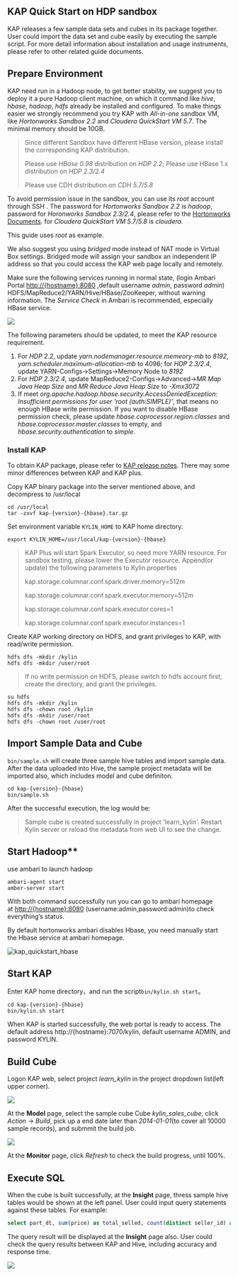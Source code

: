 ## KAP Quick Start on HDP sandbox

KAP releases a few sample data sets and cubes in its package together. User could import the data set and cube easily by executing the sample script. For more detail information about installation and usage instruments, please refer to other related guide documents. 

## Prepare Environment

KAP need run in a Hadoop node, to get better stability, we suggest you to deploy it a pure Hadoop client machine, on which it command like *hive*, *hbase*, *hadoop*, *hdfs* already be installed and configured. To make things easier we strongly recommend you try KAP with *All-in-one* sandbox VM, like *Hortonworks Sandbox 2.2* and *Cloudera QuickStart VM 5.7*. The minimal memory should be 10GB. 

> Since different Sandbox have different HBase version, please install the corresponding KAP distribution.
>
> Please use *HBase 0.98* distribution on *HDP 2.2*; Please use HBase 1.x distribution on *HDP 2.3/2.4* 
>
> Please use CDH distribution on *CDH 5.7/5.8*

To avoid permission issue in the sandbox, you can use its *root* account through SSH . The password for *Hortonworks Sandbox 2.2* is *hadoop*, password for *Horonworks Sandbox 2.3/2.4*, please refer to the [Hortonworks Documents]((http://zh.hortonworks.com/hadoop-tutorial/learning-the-ropes-of-the-hortonworks-sandbox/)). for *Cloudera QuickStart VM 5.7/5.8* is *cloudera*. 

This guide uses *root* as example. 

We also suggest you using *bridged* mode instead of NAT mode in Virtual Box settings. Bridged mode will assign your sandbox an independent IP address so that you could access the KAP web page locally and remotely. 

Make sure the following services running in normal state, (login Ambari Portal  [http://{hostname}:8080](http://{hostname}:8080) ,default username *admin*, password *admin*) HDFS/MapReduce2/YARN/Hive/HBase/ZooKeeper, without warning information. The *Service Check* in Ambari is recommended, especially HBase service.

![](images/hdp_22_status.jpg)

The following parameters should be updated, to meet the KAP resource requirement.

1. For *HDP 2.2*, update *yarn.nodemanager.resource.memeory-mb* to *8192*, *yarn.scheduler.maximum-allocation-mb* to 4096; for *HDP 2.3/2.4*, update YARN-Configs->Settings->Memory Node to *8192*
2. For *HDP 2.3/2.4*, update MapReduce2-Configs->Advanced->*MR Map Java Heap Size* and *MR Reduce Java Heap Size* to *-Xmx3072*
3. If meet *org.apache.hadoop.hbase.security.AccessDeniedException: Insufficient permissions for user 'root (auth:SIMPLE)'*, that means no enough HBase write permission. If you want to disable HBase permission check, please update *hbase.coprocessor.region.classes* and *hbase.coprocessor.master.classes* to empty, and *hbase.security.authentication* to *simple*.



### Install KAP

To obtain KAP package, please refer to [KAP release notes]((../release/README.md)). There may some minor differences between KAP and KAP plus. 

Copy KAP binary package into the server mentioned above, and decompress to /usr/local

```shell
cd /usr/local
tar -zxvf kap-{version}-{hbase}.tar.gz 
```

Set environment variable `KYLIN_HOME` to KAP home directory.

```shell
export KYLIN_HOME=/usr/local/kap-{version}-{hbase}
```

> KAP Plus will start Spark Executor, so need more YARN resource. For sandbox testing, please lower the Executor resource. Append(or update) the following parameters to Kylin.properties
>
> kap.storage.columnar.conf.spark.driver.memory=512m
>
> kap.storage.columnar.conf.spark.executor.memory=512m
>
> kap.storage.columnar.conf.spark.executor.cores=1
>
> kap.storage.columnar.conf.spark.executor.instances=1

Create KAP working directory on HDFS, and grant privileges to KAP, with read/write permission.

```shell
hdfs dfs -mkdir /kylin
hdfs dfs -mkdir /user/root
```

> If no write permission on HDFS, please switch to hdfs account first, create the directory, and grant the privileges. 

```shell
su hdfs
hdfs dfs -mkdir /kylin
hdfs dfs -chown root /kylin
hdfs dfs -mkdir /user/root
hdfs dfs -chown root /user/root
```

## Import Sample Data and Cube

`bin/sample.sh` will create three sample hive tables and import sample data. After the data uploaded into Hive, the sample project metadata will be imported also, which includes model and cube definiton. 

```shell
cd kap-{version}-{hbase}
bin/sample.sh
```

After the successful execution, the log would be:

> Sample cube is created successfully in project 'learn_kylin'.
> Restart Kylin server or reload the metadata from web UI to see the change.

## Start Hadoop**

use ambari to launch hadoop

```shell
ambari-agent start
amber-server start
```

With both command successfully run you can go to ambari homepage at [http://{hostname}:8080](http://your_sandbox_ip:8080/) (username:admin,password:admin)to check everything’s status. 

By default hortonworks ambari disables Hbase, you need manually start the Hbase service at ambari homepage.

   ![kap_quickstart_hbase](images/kap_quickstart_hbase.png)

## Start KAP

Enter KAP home directory，and run the script`bin/kylin.sh start`。

```shell
cd kap-{version}-{hbase}
bin/kylin.sh start
```

When KAP is started successfully, the web portal is ready to access. The default address http://{hostname}:7070/kylin, default username ADMIN, and password KYLIN.

## Build Cube

Logon KAP web, select project *learn_kylin* in the project dropdown list(left upper corner). 

![](images/kap_learn_kylin.jpg)

At the **Model** page, select the sample cube Cube *kylin_sales_cube*, click *Action* -> *Build*, pick up a end date later than *2014-01-01*(to cover all 10000 sample records), and submmit the build job.

![](images/kap_build_cube.jpg)

At the **Monitor** page, click *Refresh* to check the build progress, until 100%.

## Execute SQL

When the cube is built successfully, at the **Insight** page, thress sample hive tables would be shown at the left panel. User could input query statements against these tables. For example: 

```sql
select part_dt, sum(price) as total_selled, count(distinct seller_id) as sellers from kylin_sales group by part_dt order by part_dt
```

The query result will be displayed at the **Insight** page also. User could check the query results between KAP and Hive, including accuracy and response time. 

![](images/kap_query_result.jpg)